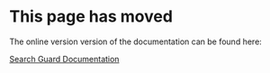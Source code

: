 # This page has moved

The online version version of the documentation can be found here:

[Search Guard Documentation](http://docs.search-guard.com/latest/upgrading)

